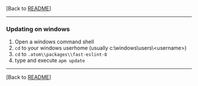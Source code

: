 [Back to [README](https://github.com/db-developer/fast-eslint-8#fast-eslint-8-package)]  
___

### Updating on windows

1. Open a windows command shell
2. `cd` to your windows userhome (usually c:\\windows\\users\\&lt;username&gt;)
3. `cd` to `.atom\\packages\\fast-eslint-8`
4. type and execute <code>apm update</code>

___  

[Back to [README](https://github.com/db-developer/fast-eslint-8#fast-eslint-8-package)]  
